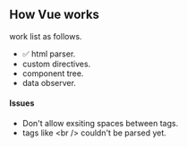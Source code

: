 ## How Vue works

work list as follows.

- ✅ html parser.
- custom directives.
- component tree.
- data observer.

#### Issues
- Don't allow exsiting spaces between tags.
- tags like \<br /> couldn't be parsed yet.